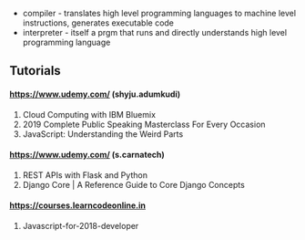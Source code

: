 - compiler - translates high level programming languages to machine level instructions, generates executable code
- interpreter - itself a prgm that runs and directly understands high level programming language

## Tutorials
#### https://www.udemy.com/ (shyju.adumkudi)  
1. Cloud Computing with IBM Bluemix
2. 2019 Complete Public Speaking Masterclass For Every Occasion
3. JavaScript: Understanding the Weird Parts
#### https://www.udemy.com/ (s.carnatech)
1. REST APIs with Flask and Python
2. Django Core | A Reference Guide to Core Django Concepts	
#### https://courses.learncodeonline.in
1. Javascript-for-2018-developer
